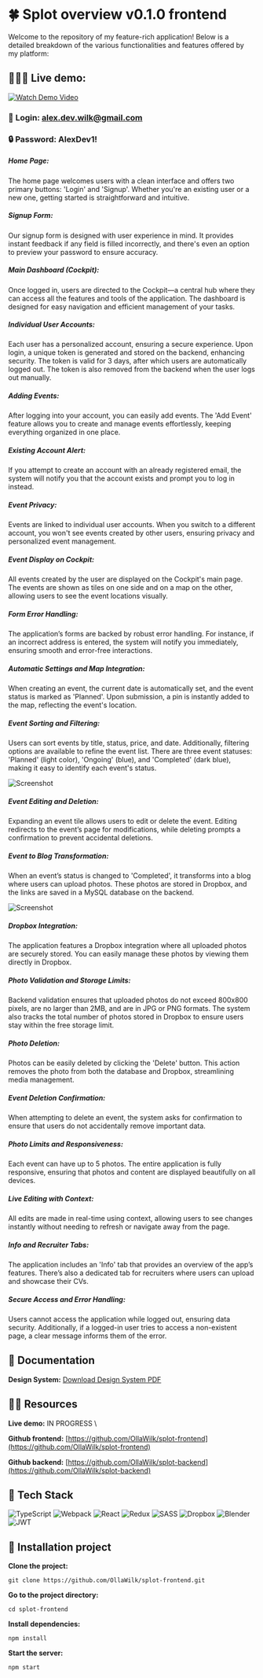 # 🍀 Splot overview v0.1.0 frontend

Welcome to the repository of my feature-rich application! Below is a detailed breakdown of the various functionalities and features offered by my platform:

## 🙋🏼‍♀️ Live demo:

[![Watch Demo Video](screenshots/welcome.png)](https://www.splotapp.eu)

### 🔑 **Login**: alex.dev.wilk@gmail.com

### 🔒 **Password**: AlexDev1!

##### Home Page:

The home page welcomes users with a clean interface and offers two primary buttons: 'Login' and 'Signup'. Whether you're an existing user or a new one, getting started is straightforward and intuitive.

##### Signup Form:

Our signup form is designed with user experience in mind. It provides instant feedback if any field is filled incorrectly, and there's even an option to preview your password to ensure accuracy.

##### Main Dashboard (Cockpit):

Once logged in, users are directed to the Cockpit—a central hub where they can access all the features and tools of the application. The dashboard is designed for easy navigation and efficient management of your tasks.

##### Individual User Accounts:

Each user has a personalized account, ensuring a secure experience. Upon login, a unique token is generated and stored on the backend, enhancing security. The token is valid for 3 days, after which users are automatically logged out. The token is also removed from the backend when the user logs out manually.

##### Adding Events:

After logging into your account, you can easily add events. The 'Add Event' feature allows you to create and manage events effortlessly, keeping everything organized in one place.

##### Existing Account Alert:

If you attempt to create an account with an already registered email, the system will notify you that the account exists and prompt you to log in instead.

##### Event Privacy:

Events are linked to individual user accounts. When you switch to a different account, you won't see events created by other users, ensuring privacy and personalized event management.

##### Event Display on Cockpit:

All events created by the user are displayed on the Cockpit's main page. The events are shown as tiles on one side and on a map on the other, allowing users to see the event locations visually.

##### Form Error Handling:

The application’s forms are backed by robust error handling. For instance, if an incorrect address is entered, the system will notify you immediately, ensuring smooth and error-free interactions.

##### Automatic Settings and Map Integration:

When creating an event, the current date is automatically set, and the event status is marked as 'Planned'. Upon submission, a pin is instantly added to the map, reflecting the event's location.

##### Event Sorting and Filtering:

Users can sort events by title, status, price, and date. Additionally, filtering options are available to refine the event list. There are three event statuses: 'Planned' (light color), 'Ongoing' (blue), and 'Completed' (dark blue), making it easy to identify each event's status.

![Screenshot](screenshots/cockpit.png)

##### Event Editing and Deletion:

Expanding an event tile allows users to edit or delete the event. Editing redirects to the event’s page for modifications, while deleting prompts a confirmation to prevent accidental deletions.

##### Event to Blog Transformation:

When an event’s status is changed to 'Completed', it transforms into a blog where users can upload photos. These photos are stored in Dropbox, and the links are saved in a MySQL database on the backend.

![Screenshot](screenshots/blogpost.png)

##### Dropbox Integration:

The application features a Dropbox integration where all uploaded photos are securely stored. You can easily manage these photos by viewing them directly in Dropbox.

##### Photo Validation and Storage Limits:

Backend validation ensures that uploaded photos do not exceed 800x800 pixels, are no larger than 2MB, and are in JPG or PNG formats. The system also tracks the total number of photos stored in Dropbox to ensure users stay within the free storage limit.

##### Photo Deletion:

Photos can be easily deleted by clicking the 'Delete' button. This action removes the photo from both the database and Dropbox, streamlining media management.

##### Event Deletion Confirmation:

When attempting to delete an event, the system asks for confirmation to ensure that users do not accidentally remove important data.

##### Photo Limits and Responsiveness:

Each event can have up to 5 photos. The entire application is fully responsive, ensuring that photos and content are displayed beautifully on all devices.

##### Live Editing with Context:

All edits are made in real-time using context, allowing users to see changes instantly without needing to refresh or navigate away from the page.

##### Info and Recruiter Tabs:

The application includes an 'Info' tab that provides an overview of the app’s features. There’s also a dedicated tab for recruiters where users can upload and showcase their CVs.

##### Secure Access and Error Handling:

Users cannot access the application while logged out, ensuring data security. Additionally, if a logged-in user tries to access a non-existent page, a clear message informs them of the error.

## 📄 Documentation

**Design System:** [Download Design System PDF](./SpaceSteps_design-system.pdf)

## 🧘‍♀️ Resources

**Live demo:** IN PROGRESS \

**Github frontend:** [https://github.com/OllaWilk/splot-frontend](https://github.com/OllaWilk/splot-frontend)

**Github backend:** [https://github.com/OllaWilk/splot-backend](https://github.com/OllaWilk/splot-backend)

## 🐞 Tech Stack

![TypeScript](https://img.shields.io/badge/typescript-%23007ACC.svg?style=for-the-badge&logo=typescript&logoColor=white)
![Webpack](https://img.shields.io/badge/webpack-%238DD6F9.svg?style=for-the-badge&logo=webpack&logoColor=black)
![React](https://img.shields.io/badge/react-%2320232a.svg?style=for-the-badge&logo=react&logoColor=%2361DAFB)
![Redux](https://img.shields.io/badge/redux-%23593d88.svg?style=for-the-badge&logo=redux&logoColor=white)
![SASS](https://img.shields.io/badge/SASS-hotpink.svg?style=for-the-badge&logo=SASS&logoColor=white)
![Dropbox](https://img.shields.io/badge/Dropbox-%233B4D98.svg?style=for-the-badge&logo=Dropbox&logoColor=white)
![Blender](https://img.shields.io/badge/blender-%23F5792A.svg?style=for-the-badge&logo=blender&logoColor=white)
![JWT](https://img.shields.io/badge/JWT-black?style=for-the-badge&logo=JSON%20web%20tokens)

## 🦋 Installation project

**Clone the project:**

```
git clone https://github.com/OllaWilk/splot-frontend.git
```

**Go to the project directory:**

```
cd splot-frontend
```

**Install dependencies:**

```
npm install
```

**Start the server:**

```
npm start
```
